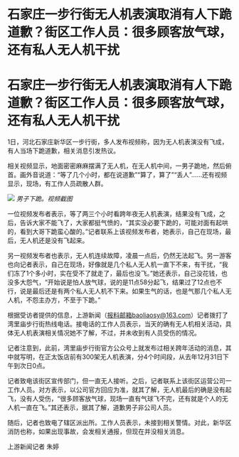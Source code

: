 # 石家庄一步行街无人机表演取消有人下跪道歉？街区工作人员：很多顾客放气球，还有私人无人机干扰

# 石家庄一步行街无人机表演取消有人下跪道歉？街区工作人员：很多顾客放气球，还有私人无人机干扰

1日，河北石家庄新华区一步行街，多人发布视频称，因为无人机表演没有飞成，有人当场下跪道歉，相关消息引发热议。

相关视频显示，地面密密麻麻摆满了无人机，在无人机中间，一男子跪地，然后俯首。画外音说道：“等了几个小时，都在说道歉”“算了，算了”“丢人”……还有视频显示，现场，有工作人员疏散人群。

![](https://inews.gtimg.com/om_bt/OBGezMNroQ0woerq4WjzuwtF3HPu4w1S9Wo4T-2wYrIRQAA/1000)
_男子下跪。视频截图_

一位视频发布者表示，等了两三个小时看跨年夜无人机表演，结果没有飞成，之后，告诉大家不能飞了，大家都挺气愤的，“其实没必要下跪的，可能对面有起哄的，看到大哥下跪蛮心酸的。”记者联系上该视频发布者，她表示，自己在现场，最后，无人机还是没有飞起来。

另一视频发布者也表示，无人机连续故障，凌晨一点后，仍然无法起飞。另一游客也向记者表示，自己在现场，好像就是几个私人无人机一直下不来，有干扰，“我们冻了1个多小时，实在受不了就走了，最后也没飞。”她还表示，自己没花钱，也没多大怨气，“开始说是怕人放气球，说的是11点58分起飞，结果过了12点也不行，说是最后还是有两个私人无人机不下来。如果生气的话，也是气那几个私人无人机，不怨主办方，不至于下跪。”

根据受访者提供的信息，上游新闻（报料邮箱baoliaosy@163.com）记者拨打了湾里庙步行街热线电话。接电话的工作人员表示，当天的确有无人机相关活动，具体无人机表演相关情况她不了解，不过，并未收到有人员受伤的情况。

记者注意到，此前，湾里庙步行街官方公众号上就发布过相关跨年活动的消息，其中就写明，在正太饭店前有300架无人机表演，分4个时间段，从去年12月31日下午到次日0点。

记者致电该街区宣传部门，但一直无人接听。之后，记者联系上该街区运营公司一工作人员。对方表示，以公司官方回应为准，就其了解，无人机最后的确是没有起飞，没有人受伤，“很多顾客放气球，现场一直有气球飞不完，还有就是个人的无人机一直在飞。”其还表示，据其了解，道歉男子非公司人员。

随后，记者也致电了辖区派出所。工作人员表示，未接到相关警情。对此，新华区消防也称，如果出现事故，会发相关通报，但现在并没相关消息。

上游新闻记者 朱婷

